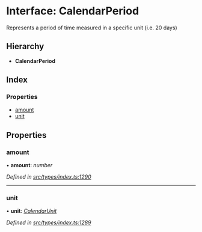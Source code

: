 # Interface: CalendarPeriod

Represents a period of time measured in a specific unit (i.e. 20 days)

## Hierarchy

* **CalendarPeriod**

## Index

### Properties

* [amount](calendarperiod.md#amount)
* [unit](calendarperiod.md#unit)

## Properties

###  amount

• **amount**: *number*

*Defined in [src/types/index.ts:1290](https://github.com/PolymathNetwork/polymesh-sdk/blob/cfab557b/src/types/index.ts#L1290)*

___

###  unit

• **unit**: *[CalendarUnit](../enums/calendarunit.md)*

*Defined in [src/types/index.ts:1289](https://github.com/PolymathNetwork/polymesh-sdk/blob/cfab557b/src/types/index.ts#L1289)*
